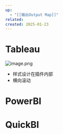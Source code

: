 ```yaml
---
up:
  - "[[输出Output Map]]"
related: 
created: 2025-01-23
---
```


# Tableau

![image.png](https://s1.vika.cn/space/2025/01/23/c70d933297f34318a746b3719c95a49f)

- 样式设计在插件内部
- 横向滚动

# PowerBI




# QuickBI


